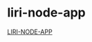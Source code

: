 # liri-node-app



[LIRI-NODE-APP](https://github.com/jeromeartis/liri-node-app/blob/master/liri.webm)
